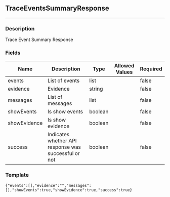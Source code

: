 ## TraceEventsSummaryResponse
---
### Description
Trace Event Summary Response
### Fields
| Name | Description | Type | Allowed Values | Required |
| ---- | ----------- | ---- | -------------- | -------- |
| events | List of events | list |  | false |
| evidence | Evidence | string |  | false |
| messages | List of messages | list |  | false |
| showEvents | Is show events | boolean |  | false |
| showEvidence | Is show evidence | boolean |  | false |
| success | Indicates whether API response was successful or not | boolean |  | false |
### Template
```
{"events":[],"evidence":"","messages":[],"showEvents":true,"showEvidence":true,"success":true}
```
